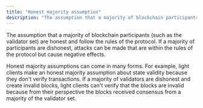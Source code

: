 ```yaml
---
title: "Honest majority assumption"
description: "The assumption that a majority of blockchain participants (such as the validator set) are honest and follow the rules of the protocol."
---
```


The assumption that a majority of blockchain participants (such as the validator set) are honest and follow the rules of the protocol. If a majority of participants are dishonest, attacks can be made that are within the rules of the protocol but cause negative effects.

Honest majority assumptions can come in many forms. For example, light clients make an honest majority assumption about state validity because they don't verify transactions. If a majority of validators are dishonest and create invalid blocks, light clients can't verify that the blocks are invalid because from their perspective the blocks received consensus from a majority of the validator set.